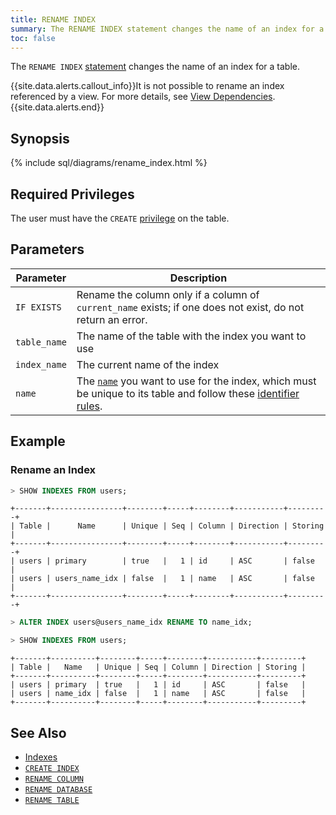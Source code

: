 ```yaml
---
title: RENAME INDEX
summary: The RENAME INDEX statement changes the name of an index for a table.
toc: false
---
```


The `RENAME INDEX` [statement](sql-statements.html) changes the name of an index for a table.

{{site.data.alerts.callout_info}}It is not possible to rename an index referenced by a view. For more details, see <a href="views.html#view-dependencies">View Dependencies</a>.{{site.data.alerts.end}}

<div id="toc"></div>

## Synopsis

{% include sql/diagrams/rename_index.html %}

## Required Privileges

The user must have the `CREATE` [privilege](privileges.html) on the table.

## Parameters

| Parameter | Description |
|-----------|-------------|
| `IF EXISTS` | Rename the column only if a column of `current_name` exists; if one does not exist, do not return an error. |
| `table_name` | The name of the table with the index you want to use |
| `index_name` | The current name of the index |
| `name` | The [`name`](sql-grammar.html#name) you want to use for the index, which must be unique to its table and follow these [identifier rules](keywords-and-identifiers.html#identifiers). |

## Example

### Rename an Index

~~~ sql
> SHOW INDEXES FROM users;
~~~
~~~
+-------+----------------+--------+-----+--------+-----------+---------+
| Table |      Name      | Unique | Seq | Column | Direction | Storing |
+-------+----------------+--------+-----+--------+-----------+---------+
| users | primary        | true   |   1 | id     | ASC       | false   |
| users | users_name_idx | false  |   1 | name   | ASC       | false   |
+-------+----------------+--------+-----+--------+-----------+---------+
~~~
~~~ sql
> ALTER INDEX users@users_name_idx RENAME TO name_idx;
~~~
~~~ sql
> SHOW INDEXES FROM users;
~~~
~~~
+-------+----------+--------+-----+--------+-----------+---------+
| Table |   Name   | Unique | Seq | Column | Direction | Storing |
+-------+----------+--------+-----+--------+-----------+---------+
| users | primary  | true   |   1 | id     | ASC       | false   |
| users | name_idx | false  |   1 | name   | ASC       | false   |
+-------+----------+--------+-----+--------+-----------+---------+
~~~

## See Also

- [Indexes](indexes.html)
- [`CREATE INDEX`](create-index.html)
- [`RENAME COLUMN`](rename-column.html)
- [`RENAME DATABASE`](rename-database.html)
- [`RENAME TABLE`](rename-table.html)
